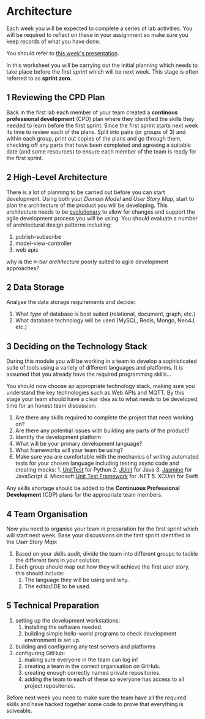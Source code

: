 
# Architecture

Each week you will be expected to complete a series of lab activities. You will be required to reflect on these in your assignment so make sure you keep records of what you have done.

You should refer to [this week's presentation](https://drive.google.com/open?id=1GUZTf_4yCVUBWiOS3ACQ8ngkEFak7mZy9lzYwDWePq0).

In this worksheet you will be carrying out the initial planning which needs to take place before the first _sprint_ which will be next week. This stage is often referred to as **sprint zero**.

## 1 Reviewing the CPD Plan

Back in the first lab each member of your team created a **continous professional development** (CPD) plan where they identified the skills they needed to learn before the first sprint. Since the first sprint starts next week its time to review each of the plans. Split into pairs (or groups of 3) and within each group, print out copies of the plans and go through them, checking off any parts that have been completed and agreeing a suitable date (and some resources) to ensure each member of the team is ready for the first sprint.

## 2 High-Level Architecture

There is a lot of planning to be carried out before you can start development. Using both your _Domain Model_ and _User Story Map_, start to plan the architecture of the product you will be developing. This architecture needs to be [evolutionary](https://www.thoughtworks.com/books/building-evolutionary-architectures) to allow for changes and support the agile development process you will be using. You should evaluate a number of architectural design patterns including:

1. publish-subscribe
2. model-view-controller
3. web apis

why is the _n-tier architecture_ poorly suited to agile development approaches?

## 2 Data Storage

Analyse the data storage requirements and decide:

1. What _type_ of database is best suited (relational, document, graph, etc.)
2. What database technology will be used (MySQL, Redis, Mongo, Neo4J, etc.)

## 3 Deciding on the Technology Stack

During this module you will be working in a team to develop a sophisticated suite of tools using a variety of different languages and platforms. It is assumed that you already have the required programming skills...

You should now choose ap appropriate technology stack, making sure you understand the key technologies such as Web APIs and MQTT. By this stage your team should have a clear idea as to what needs to be developed, time for an honest team discussion:

1. Are there any skills required to complete the project that need working on?
2. Are there any potential issues with building any parts of the product?
3. Identify the development platform
  1. What will be your primary development language?
  2. What frameworks will your team be using?
  3. Make sure you are comfortable with the mechanics of writing automated tests for your chosen language including testing async code and creating mocks:
    1. [UnitTest](https://docs.python.org/3/library/unittest.html) for Python
    2. [JUnit](http://junit.org) for Java
    3. [Jasmine](http://jasmine.github.io) for JavaScript
    4. Microsoft [Unit Test Framework](https://msdn.microsoft.com/en-us/library/hh598960.aspx) for .NET
    5. XCUnit for Swift

Any skills shortage should be added to the **Continuous Professional Development** (CDP) plans for the appropriate team members.

## 4 Team Organisation

Now you need to organise your team in preparation for the first sprint which will start next week. Base your discussions on the first sprint identified in the _User Story Map_:

1. Based on your skills audit, divide the team into different groups to tackle the different tiers in your solution.
2. Each group should map out how they will achieve the first user story, this should include:
    1. The language they will be using and why.
    2. The editor/IDE to be used.

## 5 Technical Preparation

1. setting up the development workstations:
    1. installing the software needed.
    2. building simple hello-world programs to check development environment is set up.
2. building and configuring any test servers and platforms
3. configuring GitHub:
    1. making sure everyone in the team can log in!
    2. creating a team in the correct organisation on GitHub.
    3. creating enough correctly named private repositories.
    4. adding the team to each of these so everyone has access to all project repositories.

Before next week you need to make sure the team have all the required skills and have hacked together some code to prove that everything is solveable.  
